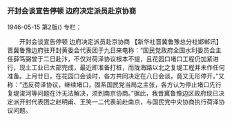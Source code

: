 ### 开封会谈宣告停顿  边府决定派员赴京协商

1946-05-15
第2版()
专栏：

　　开封会谈宣告停顿
    边府决定派员赴京协商
    【新华社晋冀鲁豫总分社邯郸讯】晋冀鲁豫边府驻开封黄委会代表团于九日来电称：“国民党政府全国水利委员会主任薛笃弼曾于二日赴汴，不仅对荷泽协议根本不提，且花园口堵口工程仍加紧进行，现土工业已大部完成，最近即准备打桩，而陇海路以北之复堤工程并未作任何准备。上月廿日，在花园口会谈时，各方共同决定在八日会谈，竟又无形停开。”又称：“违反荷泽协议，继续堵口，固系国民党当局之主张，各方认为停止堵口先行复堤浚河等问题在汴无法解决，须到南京协商。”据此，我晋冀鲁豫边区政府现已决定派开封代表团之赵明甫、王笑一二代表前赴南京，与国民党中央协商执行荷泽协议问题。
